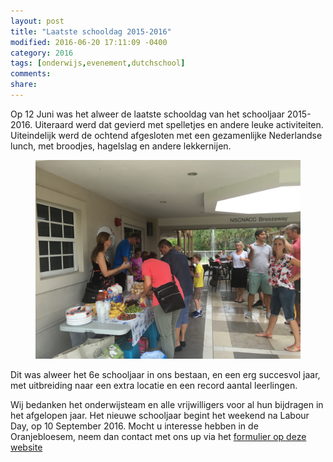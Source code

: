 ```yaml
---
layout: post
title: "Laatste schooldag 2015-2016"
modified: 2016-06-20 17:11:09 -0400
category: 2016
tags: [onderwijs,evenement,dutchschool]
comments: 
share: 
---
```


Op 12 Juni was het alweer de laatste schooldag van het schooljaar 2015-2016. Uiteraard werd dat gevierd met spelletjes en andere leuke activiteiten. Uiteindelijk werd de ochtend afgesloten met een gezamenlijke Nederlandse lunch, met broodjes, hagelslag en andere lekkernijen.
<figure>
   <img src="/images/laatste_schooldag2016.jpg">
</figure>

Dit was alweer het  6e schooljaar in ons bestaan, en een erg succesvol jaar, met uitbreiding naar een extra locatie en een record aantal leerlingen.

Wij bedanken het onderwijsteam en alle vrijwilligers voor al hun bijdragen in het afgelopen jaar. Het nieuwe schooljaar begint het weekend na Labour Day, op 10 September 2016. Mocht u interesse hebben in de Oranjebloesem, neem dan contact met ons up via het [formulier op deze website](/aanmelden)

